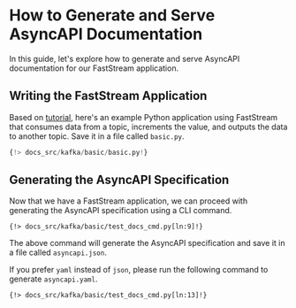 # How to Generate and Serve AsyncAPI Documentation

In this guide, let's explore how to generate and serve AsyncAPI documentation for our FastStream application.

## Writing the FastStream Application

Based on [tutorial]('../../../getting-started/index.md'), here's an example Python application using FastStream that consumes data from a
topic, increments the value, and outputs the data to another topic.
Save it in a file called `basic.py`.

``` python
{!> docs_src/kafka/basic/basic.py!}
```

## Generating the AsyncAPI Specification

Now that we have a FastStream application, we can proceed with generating the AsyncAPI specification using a CLI command.

``` shell
{!> docs_src/kafka/basic/test_docs_cmd.py[ln:9]!}
```

The above command will generate the AsyncAPI specification and save it in a file called `asyncapi.json`.

If you prefer `yaml` instead of `json`, please run the following command to generate `asyncapi.yaml`.

``` shell
{!> docs_src/kafka/basic/test_docs_cmd.py[ln:13]!}
```

